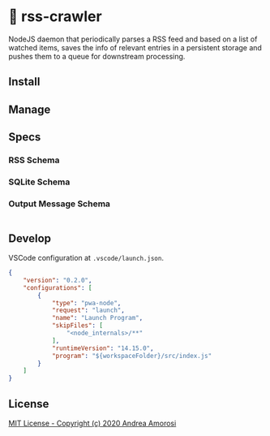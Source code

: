 # :construction: rss-crawler
NodeJS daemon that periodically parses a RSS feed and based on a list of watched items, saves the info of relevant entries in a persistent storage and pushes them to a queue for downstream processing.

## Install

## Manage

## Specs

### RSS Schema

### SQLite Schema

### Output Message Schema
```json

```

## Develop
VSCode configuration at `.vscode/launch.json`.
```json
{
    "version": "0.2.0",
    "configurations": [
        {
            "type": "pwa-node",
            "request": "launch",
            "name": "Launch Program",
            "skipFiles": [
                "<node_internals>/**"
            ],
            "runtimeVersion": "14.15.0",
            "program": "${workspaceFolder}/src/index.js"
        }
    ]
}
```

## License

[MIT License - Copyright (c) 2020 Andrea Amorosi](LICENSE)